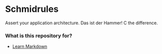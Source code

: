 # Schmidrules #

Assert your application architecture.
Das ist der Hammer! C the difference.

### What is this repository for? ###

* [Learn Markdown](https://bitbucket.org/tutorials/markdowndemo)

